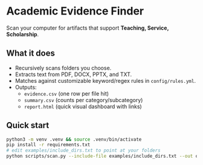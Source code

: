 # Academic Evidence Finder

Scan your computer for artifacts that support **Teaching, Service, Scholarship**.

## What it does
- Recursively scans folders you choose.
- Extracts text from PDF, DOCX, PPTX, and TXT.
- Matches against customizable keyword/regex rules in `config/rules.yml`.
- Outputs:
  - `evidence.csv` (one row per file hit)
  - `summary.csv` (counts per category/subcategory)
  - `report.html` (quick visual dashboard with links)

## Quick start
```bash
python3 -m venv .venv && source .venv/bin/activate
pip install -r requirements.txt
# edit examples/include_dirs.txt to point at your folders
python scripts/scan.py --include-file examples/include_dirs.txt --out out
